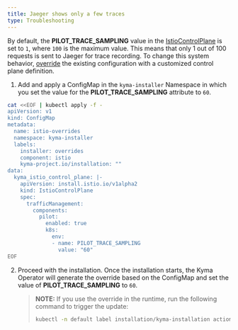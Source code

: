 ```yaml
---
title: Jaeger shows only a few traces
type: Troubleshooting
---
```


By default, the **PILOT_TRACE_SAMPLING** value in the [IstioControlPlane](https://istio.io/docs/reference/config/istio.operator.v1alpha12.pb/) is set to `1`, where `100` is the maximum value. This means that only 1 out of 100 requests is sent to Jaeger for trace recording.
To change this system behavior, [override](/root/kyma/#configuration-helm-overrides-for-kyma-installation) the existing configuration with a customized control plane definition.

1. Add and apply a ConfigMap in the `kyma-installer` Namespace in which you set the value for the **PILOT_TRACE_SAMPLING** attribute to `60`.

```bash
cat <<EOF | kubectl apply -f -
apiVersion: v1
kind: ConfigMap
metadata:
  name: istio-overrides
  namespace: kyma-installer
  labels:
    installer: overrides
    component: istio
    kyma-project.io/installation: ""
data:
  kyma_istio_control_plane: |-
    apiVersion: install.istio.io/v1alpha2
    kind: IstioControlPlane
    spec:
      trafficManagement:
        components:
          pilot:
            enabled: true
            k8s:
              env:
              - name: PILOT_TRACE_SAMPLING
                value: "60"
EOF
```

2. Proceed with the installation. Once the installation starts, the Kyma Operator will generate the override based on the ConfigMap and set the value of **PILOT_TRACE_SAMPLING** to `60`.

    >**NOTE:** If you use the override in the runtime, run the following command to trigger the update:
    > ```bash
    > kubectl -n default label installation/kyma-installation action=install
    > ```
